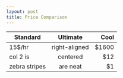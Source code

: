 ```yaml
---
layout: post
title: Price Comparison
---
```



| Standard      | Ultimate      | Cool  |
| ------------- |:-------------:| -----:|
| 15$/hr        | right-aligned | $1600 |
| col 2 is      | centered      |   $12 |
| zebra stripes | are neat      |    $1 |
